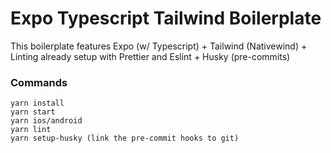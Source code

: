 # Expo Typescript Tailwind Boilerplate
This boilerplate features Expo (w/ Typescript) + Tailwind (Nativewind) + Linting already setup with Prettier and Eslint + Husky (pre-commits)

### Commands
```
yarn install
yarn start
yarn ios/android
yarn lint
yarn setup-husky (link the pre-commit hooks to git)
```

